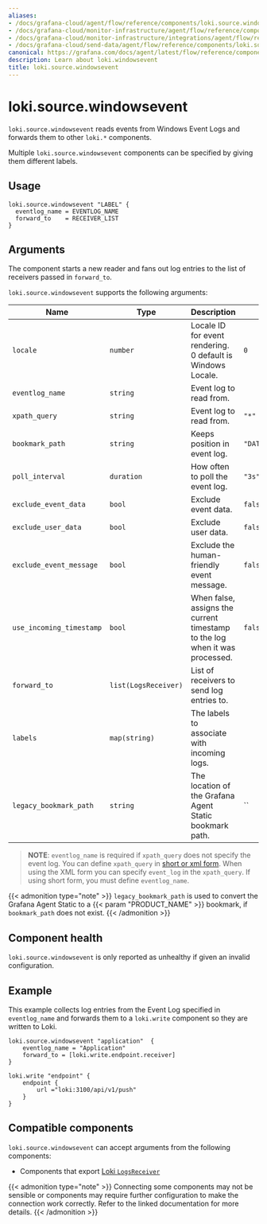 ```yaml
---
aliases:
- /docs/grafana-cloud/agent/flow/reference/components/loki.source.windowsevent/
- /docs/grafana-cloud/monitor-infrastructure/agent/flow/reference/components/loki.source.windowsevent/
- /docs/grafana-cloud/monitor-infrastructure/integrations/agent/flow/reference/components/loki.source.windowsevent/
- /docs/grafana-cloud/send-data/agent/flow/reference/components/loki.source.windowsevent/
canonical: https://grafana.com/docs/agent/latest/flow/reference/components/loki.source.windowsevent/
description: Learn about loki.windowsevent
title: loki.source.windowsevent
---
```


# loki.source.windowsevent

`loki.source.windowsevent` reads events from Windows Event Logs and forwards them to other
`loki.*` components.

Multiple `loki.source.windowsevent` components can be specified by giving them
different labels.

## Usage

```river
loki.source.windowsevent "LABEL" {
  eventlog_name = EVENTLOG_NAME
  forward_to    = RECEIVER_LIST
}
```

## Arguments
The component starts a new reader and fans out
log entries to the list of receivers passed in `forward_to`.

`loki.source.windowsevent` supports the following arguments:

Name                     | Type                 | Description                                                                 | Default                    | Required
------------------------ |----------------------|-----------------------------------------------------------------------------|----------------------------| --------
`locale`                 | `number`             | Locale ID for event rendering. 0 default is Windows Locale.                 | `0`                        | no
`eventlog_name`          | `string`             | Event log to read from.                                                     |                            | See below.
`xpath_query`            | `string`             | Event log to read from.                                                     | `"*"`                      | See below.
`bookmark_path`          | `string`             | Keeps position in event log.                                                | `"DATA_PATH/bookmark.xml"` | no
`poll_interval`          | `duration`           | How often to poll the event log.                                            | `"3s"`                     | no
`exclude_event_data`     | `bool`               | Exclude event data.                                                         | `false`                    | no
`exclude_user_data`      | `bool`               | Exclude user data.                                                          | `false`                    | no
`exclude_event_message`  | `bool`               | Exclude the human-friendly event message.                                   | `false`                    | no
`use_incoming_timestamp` | `bool`               | When false, assigns the current timestamp to the log when it was processed. | `false`                    | no
`forward_to`             | `list(LogsReceiver)` | List of receivers to send log entries to.                                   |                            | yes
`labels`                 | `map(string)`        | The labels to associate with incoming logs.                                 |                            | no 
`legacy_bookmark_path`   | `string`             | The location of the Grafana Agent Static bookmark path.                     | ``                         | no


> **NOTE**: `eventlog_name` is required if `xpath_query` does not specify the event log.
> You can define `xpath_query` in [short or xml form](https://docs.microsoft.com/en-us/windows/win32/wes/consuming-events).
> When using the XML form you can specify `event_log` in the `xpath_query`.
> If using short form, you must define `eventlog_name`.

{{< admonition type="note" >}}
`legacy_bookmark_path` is used to convert the Grafana Agent Static to a {{< param "PRODUCT_NAME" >}} bookmark, if `bookmark_path` does not exist.
{{< /admonition >}}

## Component health

`loki.source.windowsevent` is only reported as unhealthy if given an invalid
configuration.

## Example

This example collects log entries from the Event Log specified in `eventlog_name` and
forwards them to a `loki.write` component so they are written to Loki.

```river
loki.source.windowsevent "application"  {
    eventlog_name = "Application"
    forward_to = [loki.write.endpoint.receiver]
}

loki.write "endpoint" {
    endpoint {
        url ="loki:3100/api/v1/push"
    }
}
```
<!-- START GENERATED COMPATIBLE COMPONENTS -->

## Compatible components

`loki.source.windowsevent` can accept arguments from the following components:

- Components that export [Loki `LogsReceiver`](../../compatibility/#loki-logsreceiver-exporters)


{{< admonition type="note" >}}
Connecting some components may not be sensible or components may require further configuration to make the connection work correctly.
Refer to the linked documentation for more details.
{{< /admonition >}}

<!-- END GENERATED COMPATIBLE COMPONENTS -->
